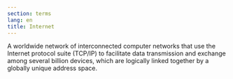 ```yaml
---
section: terms
lang: en
title: Internet
---
```


A worldwide network of interconnected computer networks that use the Internet protocol suite (TCP/IP) to facilitate data transmission and exchange among several billion devices, which are logically linked together by a globally unique address space.
